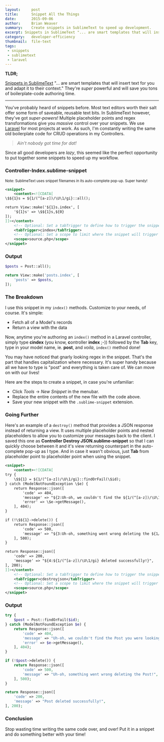 ```yaml
---
layout:     post
title:      Snippet All the Things
date:       2015-09-06
author:     Brian Weaver
summary:    Create snippets in SublimeText to speed up development.
excerpt: Snippets in SublimeText "... are smart templates that will insert text for you and adapt it to their context." They're super powerful and will save you tons of boilerplate-code authoring time.
category:   developer-efficiency
thumbnail:  file-text
tags:
 - snippets
 - sublimetext
 - laravel
---
```


<p class="lead"><strong>TLDR;</strong></p>

[Snippets in SublimeText](http://sublime-text-unofficial-documentation.readthedocs.org/en/latest/extensibility/snippets.html) "... are smart templates that will insert text for you and adapt it to their context." They're *super* powerful and will save you tons of boilerplate-code authoring time.

----

You've probably heard of snippets before. Most text editors worth their salt offer some form of saveable, reusable text bits. In SublimeText however, they've got *super-powers*! Multiple placeholder points and regex transformations give you *massive* control over your snippets. We use [Laravel](http://laravel.com) for most projects at work. As such, I'm constantly writing the same old boilerplate code for CRUD operations in my Controllers.

> *Ain't nobody got time for dat!*

Since all good developers are *lazy*, this seemed like the perfect opportunity to put together some snippets to speed up my workflow.

### Controller-Index.sublime-snippet

<p><small>Note: SublimeText uses snippet filenames in its auto-complete pop-up. Super handy!</small></p>

```xml
<snippet>
    <content><![CDATA[
\$${1}s = ${1/(^[a-z])/\U\1/gi}::all();

return View::make('${1}s.index', [
    '${1}s' => \$${1}s,${0}
]);
]]></content>
    <!-- Optional: Set a tabTrigger to define how to trigger the snippet -->
    <tabTrigger>cindex</tabTrigger>
    <!-- Optional: Set a scope to limit where the snippet will trigger -->
    <scope>source.php</scope>
</snippet>
```

### Output

```php
$posts = Post::all();

return View::make('posts.index', [
    'posts' => $posts,
]);
```

### The Breakdown

I use this snippet in my ```index()``` methods. Customize to your needs, of course. It's simple:

- Fetch all of a Model's records
- Return a view with the data

Now, anytime you're authoring an ```index()``` method in a Laravel controller, simply type **cindex** (you know, **c**ontroller **index** ;-)) followed by the **Tab** key, type in your model name, ie. **post**, and *voila*, ```index()``` method done!

You may have noticed that gnarly looking regex in the snippet. That's the part that handles capitalization where necessary. It's super handy because all we have to type is "post" and everything is taken care of. We can move on with our lives!

Here are the steps to create a snippet, in case you're unfamiliar:

- Click *Tools* -> *New Snippet* in the menubar.
- Replace the entire contents of the new file with the code above.
- Save your new snippet with the ```.sublime-snippet``` extension.

### Going Further

Here's an example of a ```destroy()``` method that provides a JSON response instead of returning a view. It uses multiple placeholder points and nested placeholders to allow you to customize your messages back to the client. I saved this one as **Controller Destroy JSON.sublime-snippet** so that I can quickly choose between it and it's view returning counterpart in the auto-complete pop-up as I type. And in case it wasn't obvious, just **Tab** from placeholder point to placeholder point when using the snippet.

```xml
<snippet>
    <content><![CDATA[
try {
    \$${1} = ${1/(^[a-z])/\U\1/gi}::findOrFail(\$id);
} catch (ModelNotFoundException \$e) {
    return Response::json([
        'code' => 404,
        'message' => "${2:Uh-oh, we couldn't find the ${1/(^[a-z])/\U\1/gi} you were looking for.}",
        'error' => \$e->getMessage(),
    ], 404);
}

if (!\$${1}->delete()) {
    return Response::json([
        'code' => 500,
        'message' => "${3:Uh-oh, something went wrong deleting the ${1/(^[a-z])/\U\1/gi}!}",
    ], 500);
}

return Response::json([
    'code' => 200,
    'message' => "${4:${1/(^[a-z])/\U\1/gi} deleted successfully!}",
], 200);
]]></content>
    <!-- Optional: Set a tabTrigger to define how to trigger the snippet -->
    <tabTrigger>cdestroyjson</tabTrigger>
    <!-- Optional: Set a scope to limit where the snippet will trigger -->
    <scope>source.php</scope>
</snippet>
```

### Output

```php
try {
    $post = Post::findOrFail($id);
} catch (ModelNotFoundException $e) {
    return Response::json([
        'code' => 404,
        'message' => "Uh-oh, we couldn't find the Post you were looking for.",
        'error' => $e->getMessage(),
    ], 404);
}

if (!$post->delete()) {
    return Response::json([
        'code' => 500,
        'message' => "Uh-oh, something went wrong deleting the Post!",
    ], 500);
}

return Response::json([
    'code' => 200,
    'message' => "Post deleted successfully!",
], 200);
```
### Conclusion

Stop wasting time writing the same code over, and over! Put it in a snippet and do something better with your time!
